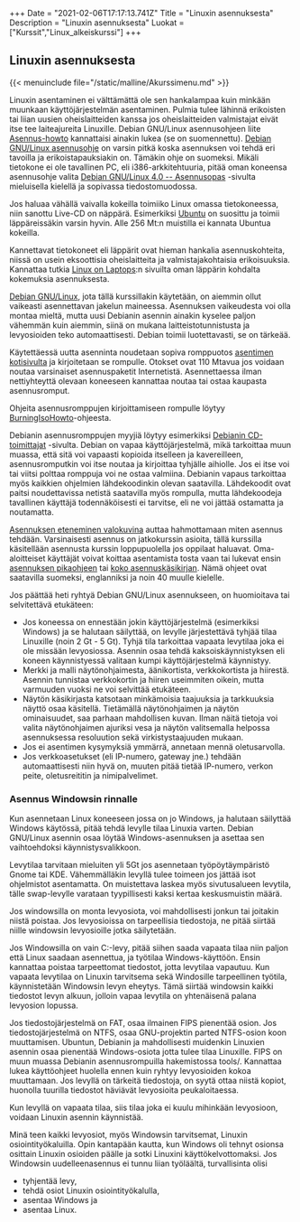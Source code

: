 +++
Date = "2021-02-06T17:17:13.741Z"
Title = "Linuxin asennuksesta"
Description = "Linuxin asennuksesta"
Luokat = ["Kurssit","Linux_alkeiskurssi"]
+++

Linuxin asennuksesta
--------------------

{{< menuinclude file="/static/malline/Akurssimenu.md" >}}

Linuxin asentaminen ei välttämättä ole sen hankalampaa kuin minkään
muunkaan käyttöjärjestelmän asentaminen. Pulmia tulee lähinnä erikoisten
tai liian uusien oheislaitteiden kanssa jos oheislaitteiden valmistajat
eivät itse tee laiteajureita Linuxille. Debian GNU/Linux asennusohjeen
liite
[Asennus-howto](http://www.de.debian.org/releases/etch/i386/apa.html.fi)
kannattaisi ainakin lukea (se on suomennettu). [Debian GNU/Linux
asennusohje](http://www.de.debian.org/releases/etch/i386/index.html.fi)
on varsin pitkä koska asennuksen voi tehdä eri tavoilla ja
erikoistapauksiakin on. Tämäkin ohje on suomeksi. Mikäli tietokone ei
ole tavallinen PC, eli i386-arkkitehtuuria, pitää oman koneensa
asennusohje valita [Debian GNU/Linux 4.0 --
Asennusopas](http://www.de.debian.org/releases/stable/installmanual)
-sivulta mieluisella kielellä ja sopivassa tiedostomuodossa.

Jos haluaa vähällä vaivalla kokeilla toimiiko Linux omassa
tietokoneessa, niin sanottu Live-CD on näppärä. Esimerkiksi
[Ubuntu](http://www.ubuntu.com/) on suosittu ja toimii läppäreissäkin
varsin hyvin. Alle 256 Mt:n muistilla ei kannata Ubuntua kokeilla.

Kannettavat tietokoneet eli läppärit ovat hieman hankalia
asennuskohteita, niissä on usein eksoottisia oheislaitteita ja
valmistajakohtaisia erikoisuuksia. Kannattaa tutkia [Linux on
Laptops](http://www.linux-laptop.net/):n sivuilta oman läppärin kohdalta
kokemuksia asennuksesta.

[Debian GNU/Linux](http://www.de.debian.org/), jota tällä kurssillakin
käytetään, on aiemmin ollut vaikeasti asennettavan jakelun maineessa.
Asennuksen vaikeudesta voi olla montaa mieltä, mutta uusi Debianin
asennin ainakin kyselee paljon vähemmän kuin aiemmin, siinä on mukana
laitteistotunnistusta ja levyosioiden teko automaattisesti. Debian
toimii luotettavasti, se on tärkeää.

Käytettäessä uutta asenninta noudetaan sopiva romppuotos [asentimen
kotisivulta](http://www.de.debian.org/releases/etch/debian-installer/)
ja kirjoitetaan se rompulle. Otokset ovat 110 Mtavua jos voidaan noutaa
varsinaiset asennuspaketit Internetistä. Asennettaessa ilman
nettiyhteyttä olevaan koneeseen kannattaa noutaa tai ostaa kaupasta
asennusromput.

Ohjeita asennusromppujen kirjoittamiseen rompulle löytyy
[BurningIsoHowto](https://help.ubuntu.com/community/BurningIsoHowto)-ohjeesta.

Debianin asennusromppujen myyjiä löytyy esimerkiksi [Debianin
CD-toimittajat](http://www.de.debian.org/CD/vendors/#fi) -sivulta.
Debian on vapaa käyttöjärjestelmä, mikä tarkoittaa muun muassa, että
sitä voi vapaasti kopioida itselleen ja kavereilleen, asennusromputkin
voi itse noutaa ja kirjoittaa tyhjälle aihiolle. Jos ei itse voi tai
viitsi polttaa romppuja voi ne ostaa valmiina. Debianin vapaus
tarkoittaa myös kaikkien ohjelmien lähdekoodinkin olevan saatavilla.
Lähdekoodit ovat paitsi noudettavissa netistä saatavilla myös rompulla,
mutta lähdekoodeja tavallinen käyttäjä todennäköisesti ei tarvitse, eli
ne voi jättää ostamatta ja noutamatta.

[Asennuksen eteneminen valokuvina](http://taleman.fi/Asennusgalleria)
auttaa hahmottamaan miten asennus tehdään. Varsinaisesti asennus on
jatkokurssin asioita, tällä kurssilla käsitellään asennusta kurssin
loppupuolella jos oppilaat haluavat. Oma-aloitteiset käyttäjät voivat
koittaa asentamista tosta vaan tai lukevat ensin [asennuksen
pikaohjeen](http://www.de.debian.org/releases/etch/i386/apa.html.fi) tai
[koko
asennuskäsikirjan](http://www.de.debian.org/releases/etch/i386/index.html.fi).
Nämä ohjeet ovat saatavilla suomeksi, englanniksi ja noin 40 muulle
kielelle.

Jos päättää heti ryhtyä Debian GNU/Linux asennukseen, on huomioitava tai
selvitettävä etukäteen:

-   Jos koneessa on ennestään jokin käyttöjärjestelmä (esimerkiksi
    Windows) ja se halutaan säilyttää, on levylle järjestettävä tyhjää
    tilaa Linuxille (noin 2 Gt - 5 Gt). Tyhjä tila tarkoittaa vapaata
    levytilaa joka ei ole missään levyosiossa. Asennin osaa tehdä
    kaksoiskäynnistyksen eli koneen käynnistyessä valitaan kumpi
    käyttöjärjestelmä käynnistyy.
-   Merkki ja malli näytönohjaimesta, äänikortista, verkkokortista ja
    hiirestä. Asennin tunnistaa verkkokortin ja hiiren useimmiten
    oikein, mutta varmuuden vuoksi ne voi selvittää etukäteen.
-   Näytön käsikirjasta katsotaan minkämoisia taajuuksia ja tarkkuuksia
    näyttö osaa käsitellä. Tietämällä näytönohjaimen ja näytön
    ominaisuudet, saa parhaan mahdollisen kuvan. Ilman näitä tietoja voi
    valita näytönohjaimen ajuriksi vesa ja näytön valitsemalla helpossa
    asennuksessa resoluution sekä virkistystaajuuden mukaan.
-   Jos ei asentimen kysymyksiä ymmärrä, annetaan mennä oletusarvolla.
-   Jos verkkoasetukset (eli IP-numero, gateway jne.) tehdään
    automaattisesti niin hyvä on, muuten pitää tietää IP-numero, verkon
    peite, oletusreititin ja nimipalvelimet.

### Asennus Windowsin rinnalle

Kun asennetaan Linux koneeseen jossa on jo Windows, ja halutaan
säilyttää Windows käytössä, pitää tehdä levylle tilaa Linuxia varten.
Debian GNU/Linux asennin osaa löytää Windows-asennuksen ja asettaa sen
vaihtoehdoksi käynnistysvalikkoon.

Levytilaa tarvitaan mieluiten yli 5Gt jos asennetaan työpöytäympäristö
Gnome tai KDE. Vähemmälläkin levyllä tulee toimeen jos jättää isot
ohjelmistot asentamatta. On muistettava laskea myös sivutusalueen
levytila, tälle swap-levylle varataan tyypillisesti kaksi kertaa
keskusmuistin määrä.

Jos windowsilla on monta levyosiota, voi mahdollisesti jonkun tai
joitakin niistä poistaa. Jos levyosioissa on tarpeellisia tiedostoja, ne
pitää siirtää niille windowsin levyosioille jotka säilytetään.

Jos Windowsilla on vain C:-levy, pitää siihen saada vapaata tilaa niin
paljon että Linux saadaan asennettua, ja työtilaa Windows-käyttöön.
Ensin kannattaa poistaa tarpeettomat tiedostot, jotta levytilaa
vapautuu. Kun vapaata levytilaa on Linuxin tarvitsema sekä Windosille
tarpeellinen työtila, käynnistetään Windowsin levyn eheytys. Tämä
siirtää windowsin kaikki tiedostot levyn alkuun, jolloin vapaa levytila
on yhtenäisenä palana levyosion lopussa.

Jos tiedostojärjestelmä on FAT, osaa ilmainen FIPS pienentää osion. Jos
tiedostojärjestelmä on NTFS, osaa GNU-projektin parted NTFS-osion koon
muuttamisen. Ubuntun, Debianin ja mahdollisesti muidenkin Linuxien
asennin osaa pienentää Windows-osiota jotta tulee tilaa Linuxille. FIPS
on muun muassa Debianin asennusrompuilla hakemistossa tools/. Kannattaa
lukea käyttöohjeet huolella ennen kuin ryhtyy levyosioiden kokoa
muuttamaan. Jos levyllä on tärkeitä tiedostoja, on syytä ottaa niistä
kopiot, huonolla tuurilla tiedostot häviävät levyosioita peukaloitaessa.

Kun levyllä on vapaata tilaa, siis tilaa joka ei kuulu mihinkään
levyosioon, voidaan Linuxin asennin käynnistää.

Minä teen kaikki levyosiot, myös Windowsin tarvitsemat, Linuxin
osiointityökaluilla. Opin kantapään kautta, kun Windows oli tehnyt
osionsa osittain Linuxin osioiden päälle ja sotki Linuxini
käyttökelvottomaksi. Jos Windowsin uudelleenasennus ei tunnu liian
työläältä, turvallisinta olisi

-   tyhjentää levy,
-   tehdä osiot Linuxin osiointityökalulla,
-   asentaa Windows ja
-   asentaa Linux.
